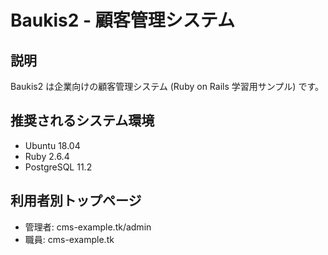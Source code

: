 # Baukis2 - 顧客管理システム

## 説明

Baukis2 は企業向けの顧客管理システム (Ruby on Rails 学習用サンプル) です。

## 推奨されるシステム環境

* Ubuntu 18.04
* Ruby 2.6.4
* PostgreSQL 11.2

## 利用者別トップページ

* 管理者: cms-example.tk/admin
* 職員: cms-example.tk
